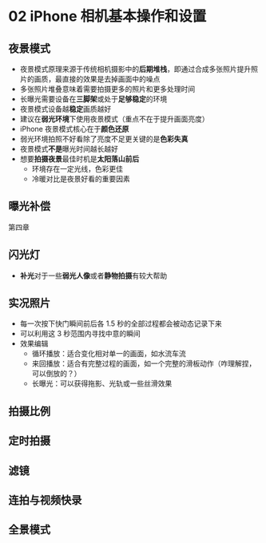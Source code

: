 # 02 iPhone 相机基本操作和设置

## 夜景模式

- 夜景模式原理来源于传统相机摄影中的**后期堆栈**，即通过合成多张照片提升照片的画质，最直接的效果是去掉画面中的噪点
- 多张照片堆叠意味着需要拍摄更多的照片和更多处理时间
- 长曝光需要设备在**三脚架**或处于**足够稳定**的环境
- 夜景模式设备越**稳定**画质越好
- 建议在**弱光环境**下使用夜景模式（重点不在于提升画面亮度）
- iPhone 夜景模式核心在于**颜色还原**
- 弱光环境拍照不好看除了亮度不足更关键的是**色彩失真**
- 夜景模式**不是**曝光时间越长越好
- 想要**拍摄夜景**最佳时机是**太阳落山前后**
  - 环境存在一定光线，色彩更佳
  - 冷暖对比是夜景好看的重要因素

## 曝光补偿

第四章

## 闪光灯

- **补光**对于一些**弱光人像**或者**静物拍摄**有较大帮助

## 实况照片

- 每一次按下快门瞬间前后各 1.5 秒的全部过程都会被动态记录下来
- 可以利用这 3 秒范围内寻找中意的瞬间
- 效果编辑
  - 循环播放：适合变化相对单一的画面，如水流车流
  - 来回播放：适合有完整过程的画面，如一个完整的滑板动作（咋理解捏，可以倒放的？）
  - 长曝光：可以获得拖影、光轨或一些丝滑效果

## 拍摄比例

## 定时拍摄

## 滤镜

## 连拍与视频快录

## 全景模式
